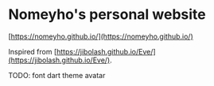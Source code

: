 # Nomeyho's personal website

[https://nomeyho.github.io/](https://nomeyho.github.io/)


Inspired from [https://jibolash.github.io/Eve/](https://jibolash.github.io/Eve/).

TODO:
font
dart theme
avatar